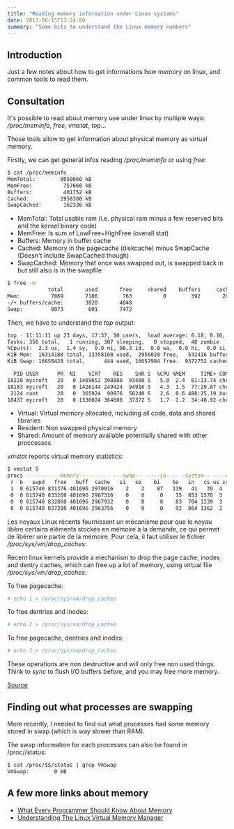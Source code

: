 ```yaml
---
title: "Reading memory information under Linux systems"
date: 2013-06-15T13:24:00
summary: "Some bits to understand the Linux memory numbers"
---
```


Introduction
------------

Just a few notes about how to get informations how memory on linux, and common tools to read them.

Consultation
------------

It's possible to read about memory use under linux by multiple ways: */proc/meminfo*, *free*, *vmstat*, *top*...

Those tools allow to get information about physical memory as virtual memory.

Firstly, we can get general infos reading */proc/meminfo* or using *free*:

```sh
$ cat /proc/meminfo
MemTotal:        8058060 kB
MemFree:          757660 kB
Buffers:          401752 kB
Cached:          2958380 kB
SwapCached:       162336 kB
```

* MemTotal: Total usable ram (i.e. physical ram minus a few reserved bits and the kernel binary code)
* MemFree: Is sum of LowFree+HighFree (overall stat)
* Buffers: Memory in buffer cache
* Cached: Memory in the pagecache (diskcache) minus SwapCache (Doesn't include SwapCached though)
* SwapCached: Memory that once was swapped out, is swapped back in but still also is in the swapfile

```sh
$ free -m
             total       used       free     shared    buffers     cached
Mem:          7869       7106        763          0        392       2893
-/+ buffers/cache:       3820       4048
Swap:         8073        601       7472
```

Then, we have to understand the *top* output:

```sh
top - 11:11:11 up 23 days, 17:37, 10 users,  load average: 0.18, 0.16, 0.18
Tasks: 356 total,   1 running, 307 sleeping,   0 stopped,  48 zombie
%Cpu(s):  2.3 us,  1.4 sy,  0.0 ni, 96.3 id,  0.0 wa,  0.0 hi,  0.0 si,  0.0 st
KiB Mem:  16314188 total, 13358168 used,  2956020 free,   532416 buffers
KiB Swap: 16658428 total,      444 used, 16657984 free.  9372752 cached Mem

  PID USER      PR  NI    VIRT    RES    SHR S  %CPU %MEM     TIME+ COMMAND
18228 mycroft   20   0 1469652 398888  93480 S   5.0  2.4  81:13.74 chromium-browse
18183 mycroft   20   0 1426144 249424  94916 S   4.3  1.5  77:29.87 chromium-browse
 2124 root      20   0  365924  90976  56240 S   2.6  0.6 488:25.19 Xorg
18437 mycroft   20   0 1336024 364608  37372 S   1.7  2.2  34:40.92 chromium-browse
```

* Virtual: Virtual memory allocated, including all code, data and shared libraries
* Resident: Non swapped physical memory
* Shared: Amount of memory available potentially shared with other proccesses


*vmstat* reports virtual memory statistics:

```sh
$ vmstat 5
procs -----------memory---------- ---swap-- -----io---- -system-- ----cpu----
 r  b   swpd   free   buff  cache   si   so    bi    bo   in   cs us sy id wa
 1  0 615740 831376 401696 2970016    2    2    87   139   41   39  4  4 92  1
 0  0 615740 833200 401696 2967316    0    0     0    15  853 1576  3  2 95  0
 0  0 615740 832860 401696 2967932    0    0     0    83  704 1239  3  1 96  0
 0  0 615740 837280 401696 2963756    0    0     0    92  864 1362  2  1 97  0
```


Les noyaux Linux récents fournissent un mécanisme pour que le noyau libère certains éléments stockés en mémoire à la demande, ce qui permet de libérer une partie de la mémoire. Pour cela, il faut utiliser le fichier _/proc/sys/vm/drop_caches_:

Recent linux kernels provide a mechanism to drop the page cache, inodes and dentry caches, which can free up a lot of memory, using virtual file */proc/sys/vm/drop_caches*:

To free pagecache:
```sh
# echo 1 > /proc/sys/vm/drop_caches
```

To free dentries and inodes:
```sh
# echo 2 > /proc/sys/vm/drop_caches
```

To free pagecache, dentries and inodes:
```sh
# echo 3 > /proc/sys/vm/drop_caches
```

These operations are non destructive and will only free non used things. Think to *sync* to flush I/O buffers before, and you may free more memory.

[Source](http://linux-mm.org/Drop_Caches)

## Finding out what processes are swapping

More recently, I needed to find out what processes had some memory stored in swap (which is way slower than RAM).

The swap information for each processes can also be found in /proc/<pid>/status:

```sh
$ cat /proc/$$/status | grep VmSwap
VmSwap:        0 kB
```

## A few more links about memory

* [What Every Programmer Should Know About Memory](http://www.akkadia.org/drepper/cpumemory.pdf)
* [Understanding The Linux Virtual Memory Manager](https://www.kernel.org/doc/gorman/pdf/understand.pdf)
